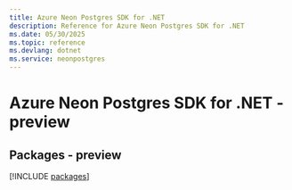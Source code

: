 ```yaml
---
title: Azure Neon Postgres SDK for .NET
description: Reference for Azure Neon Postgres SDK for .NET
ms.date: 05/30/2025
ms.topic: reference
ms.devlang: dotnet
ms.service: neonpostgres
---
```

# Azure Neon Postgres SDK for .NET - preview
## Packages - preview
[!INCLUDE [packages](neon-postgres-index.md)]